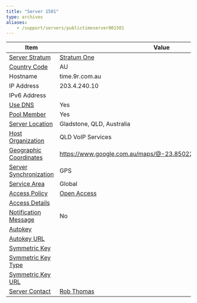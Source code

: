 ```yaml
---
title: "Server 1501"
type: archives
aliases:
    - /support/servers/publictimeserver001501
---
```


| Item | Value |
| ----- | ----- |
| [Server Stratum](/support/servers/serverstratum) | [Stratum One](/support/servers/stratumonetimeservers) |
| [Country Code](/support/servers/countrycode) | AU |
| Hostname | time.9r.com.au |
| IP Address | 203.4.240.10 |
| IPv6 Address | |
| [Use DNS](/support/servers/usedns) | Yes |
| [Pool Member](/support/servers/poolmember) | Yes |
| [Server Location](/support/servers/serverlocation) | Gladstone, QLD, Australia |
| [Host Organization](/support/servers/hostorganization) | QLD VoIP Services |
| [ Geographic Coordinates](/support/servers/geographiccoordinates) | https://www.google.com.au/maps/@-23.8502292,151.2487715,18.25z |
| [Server Synchronization](/support/servers/serversynchronization) | GPS |
| [Service Area](/support/servers/servicearea) | Global |
| [Access Policy](/support/servers/accesspolicy) | [Open Access](/support/servers/openaccess) |
| [Access Details](/support/servers/accessdetails) |  |
| [Notification Message](/support/servers/notificationmessage) | No |
| [Autokey](/support/servers/autokey) |  |
| [Autokey URL](/support/servers/autokeyurl) | |
| [Symmetric Key](/support/servers/symmetrickey) |  |
| [Symmetric Key Type](/support/servers/symmetrickeytype) | |
| [Symmetric Key URL](/support/servers/symmetrickeyurl) | |
| [Server Contact](/support/servers/servercontact) | [Rob Thomas](mailto:xrobau@gmail.com) |